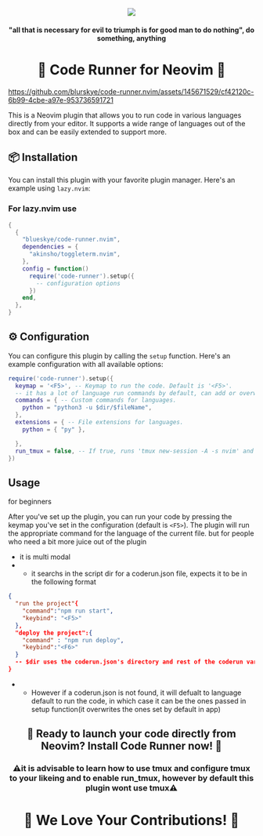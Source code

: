 <head>
<div align="center">
<img src="https://raw.githubusercontent.com/blurskye/code-runner.nvim/main/banner.png">

<h4> "all that is necessary for evil to triumph is for good man to do nothing", do something, anything </h4>
</head>


<body>
<h1> 🚀 Code Runner for Neovim 🚀 </h1>

</div>


https://github.com/blurskye/code-runner.nvim/assets/145671529/cf42120c-6b99-4cbe-a97e-953736591721


This is a Neovim plugin that allows you to run code in various languages directly from your editor. It supports a wide range of languages out of the box and can be easily extended to support more.

## 📦 Installation

You can install this plugin with your favorite plugin manager. Here's an example using `lazy.nvim`:

### For lazy.nvim use

```lua
{
  {
    "blueskye/code-runner.nvim",
    dependencies = {
      "akinsho/toggleterm.nvim",
    },
    config = function()
      require('code-runner').setup({
        -- configuration options
      })
    end,
  },
}
```

## ⚙️ Configuration

You can configure this plugin by calling the `setup` function. Here's an example configuration with all available options:

```lua
require('code-runner').setup({
  keymap = '<F5>', -- Keymap to run the code. Default is '<F5>'.
  -- it has a lot of language run commands by default, can add or overwrite them as needed like this
  commands = { -- Custom commands for languages.
    python = "python3 -u $dir/$fileName",
  },
  extensions = { -- File extensions for languages.
    python = { "py" },

  },
  run_tmux = false, -- If true, runs 'tmux new-session -A -s nvim' and 'ToggleTerm'. Default is false.
})
```
## Usage
for beginners

After you've set up the plugin, you can run your code by pressing the keymap you've set in the configuration (default is `<F5>`). The plugin will run the appropriate command for the language of the current file.
but for people who need a bit more juice out of the plugin

- it is multi modal
- - it searchs in the script dir for a coderun.json file, expects it to be in the following format 
```json
{
  "run the project"{
    "command":"npm run start",
    "keybind": "<F5>"
  },
  "deploy the project":{
    "command" : "npm run deploy",
    "keybind":"<F6>"
  }
  -- $dir uses the coderun.json's directory and rest of the coderun variables are the same as the currently open script
}
```
- - However if a coderun.json is not found, it will defualt to language default to run the code, in which case it can be the ones passed in setup function(it overwrites the ones set by default in app)



<div align="center">

## 🚀 Ready to launch your code directly from Neovim? Install Code Runner now! 🚀
### ⚠️it is advisable to learn how to use tmux and configure tmux to your likeing and to enable run_tmux, however by default this plugin wont use tmux⚠️


</div>
</body>

<h1 align="center"> 🌟 We Love Your Contributions! 🌟 </h1>
<p align="center>
Got an idea to make this plugin even better? We'd love to hear it! 📣

- **Feature Enhancements**: If you have a suggestion, don't hesitate to open an issue. We're always looking for ways to improve! 💡
- **Pull Requests**: Ready to roll up your sleeves and make a change yourself? Submit a pull request! We appreciate your initiative. 🛠️

Thank you for using this plugin and being a part of our community. Your support means the world to us! 🌍💖
</p>
